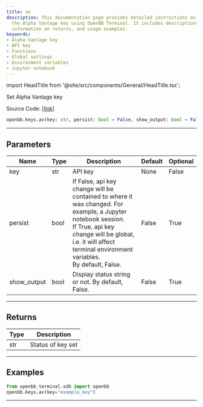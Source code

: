```yaml
---
title: av
description: This documentation page provides detailed instructions on how to set
  the Alpha Vantage key using OpenBB Terminal. It includes descriptions for parameters,
  information on returns, and usage examples.
keywords:
- Alpha Vantage key
- API key
- Functions
- Global settings
- Environment variables
- Jupyter notebook
---
```


import HeadTitle from '@site/src/components/General/HeadTitle.tsx';

<HeadTitle title="keys.av - Reference | OpenBB SDK Docs" />

Set Alpha Vantage key

Source Code: [[link](https://github.com/OpenBB-finance/OpenBBTerminal/tree/main/openbb_terminal/keys_model.py#L289)]

```python
openbb.keys.av(key: str, persist: bool = False, show_output: bool = False)
```

---

## Parameters

| Name | Type | Description | Default | Optional |
| ---- | ---- | ----------- | ------- | -------- |
| key | str | API key | None | False |
| persist | bool | If False, api key change will be contained to where it was changed. For example, a Jupyter notebook session.<br/>If True, api key change will be global, i.e. it will affect terminal environment variables.<br/>By default, False. | False | True |
| show_output | bool | Display status string or not. By default, False. | False | True |


---

## Returns

| Type | Description |
| ---- | ----------- |
| str | Status of key set |
---

## Examples

```python
from openbb_terminal.sdk import openbb
openbb.keys.av(key="example_key")
```

---
